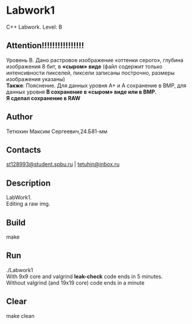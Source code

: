# Labwork1
C++ Labwork. Level: B
## Attention!!!!!!!!!!!!!!!!
Уровень B. Дано растровое изображение «оттенки серого», глубина изображения 8 бит, в 
**«сыром» виде** (файл содержит только интенсивности пикселей, пиксели записаны построчно,
размеры изображения указаны)\
**Также**: Пояснение. Для данных уровня A+ и A сохранение в BMP, для данных уровня **B сохранение в
«сыром» виде или в BMP.**\
**Я сделал сохранение в RAW**
## Author
Тетюхин Максим Сергеевич,24.Б81-мм
## Contacts
st128993@student.spbu.ru | tetuhin@inbox.ru
## Description
LabWork1.\
Editing a raw img.
## Build
make
## Run
./Labwork1\
With 9x9 core and valgrind **leak-check** code ends in 5 minutes.\
Without valgrind (and 19x19 core) code ends in a minute
## Clear
make clean
